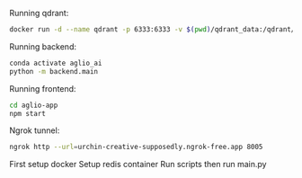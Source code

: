 Running qdrant:
```bash
docker run -d --name qdrant -p 6333:6333 -v $(pwd)/qdrant_data:/qdrant/storage qdrant/qdrant
```

Running backend:
```bash
conda activate aglio_ai
python -m backend.main
```

Running frontend:
```bash
cd aglio-app
npm start
```
Ngrok tunnel:
```bash
ngrok http --url=urchin-creative-supposedly.ngrok-free.app 8005
```

First setup docker
Setup redis container
Run scripts
then run main.py